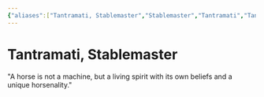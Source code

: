 ```yaml
---
{"aliases":["Tantramati, Stablemaster","Stablemaster","Tantramati","Tantramati"],"date-created":"2024-09-16T14:58","date-modified":"2024-09-16T15:58","dg-publish":true,"location":"[[Questers]]","tags":["moonrise","moonrise/person"],"title":"Tantramati, Stablemaster","permalink":"/workshop/moonrise/tantramati/","dgPassFrontmatter":true,"updated":"2024-09-16T15:58"}
---
```



# Tantramati, Stablemaster

"A horse is not a machine, but a living spirit with its own beliefs and a unique horsenality."


